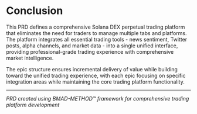 # Conclusion

This PRD defines a comprehensive Solana DEX perpetual trading platform that eliminates the need for traders to manage multiple tabs and platforms. The platform integrates all essential trading tools - news sentiment, Twitter posts, alpha channels, and market data - into a single unified interface, providing professional-grade trading experience with comprehensive market intelligence.

The epic structure ensures incremental delivery of value while building toward the unified trading experience, with each epic focusing on specific integration areas while maintaining the core trading platform functionality.

---

*PRD created using BMAD-METHOD™ framework for comprehensive trading platform development*